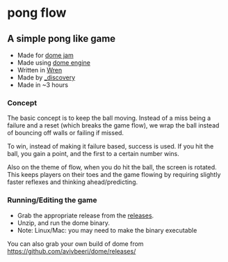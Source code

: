 # pong flow

## A simple pong like game

- Made for [dome jam](https://itch.io/jam/domejam) 
- Made using [dome engine](https://domeengine.com)
- Written in [Wren](http://wren.io)
- Made by [_discovery](https://twitter.com/___discovery/)
- Made in ~3 hours

### Concept

The basic concept is to keep the ball moving. Instead of a miss being 
a failure and a reset (which breaks the game flow), we wrap the ball 
instead of bouncing off walls or failing if missed.

To win, instead of making it failure based, success is used. 
If you hit the ball, you gain a point, and the first to a certain number wins.

Also on the theme of flow, when you do hit the ball, the screen is rotated.
This keeps players on their toes and the game flowing by requiring slightly
faster reflexes and thinking ahead/predicting.

### Running/Editing the game

- Grab the appropriate release from the [releases](https://github.com/underscorediscovery/dome-pong-flow/releases).
- Unzip, and run the dome binary. 
- Note: Linux/Mac: you may need to make the binary executable 

You can also grab your own build of dome from https://github.com/avivbeeri/dome/releases/
